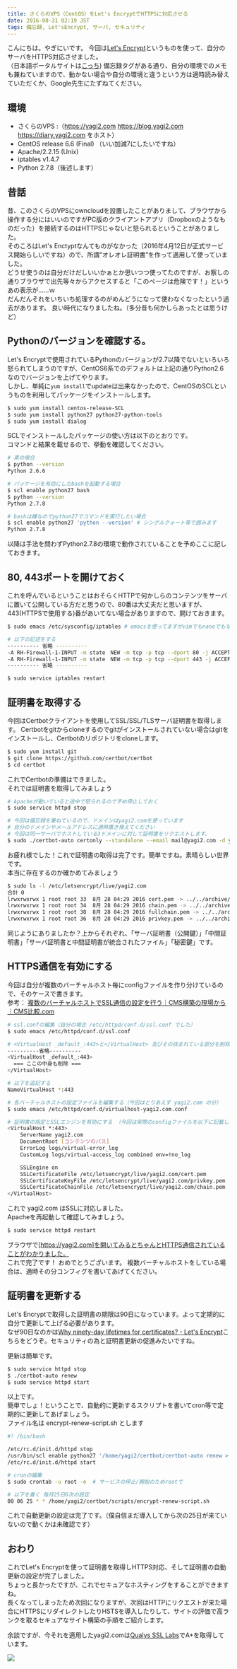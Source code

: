 ```yaml
---
title: さくらのVPS（CentOS）をLet's EncryptでHTTPSに対応させる
date: 2016-08-31 02:19 JST
tags: 備忘録, Let'sEncrypt, サーバ, セキュリティ
---
```


こんにちは。やぎにいです。
今回は[Let's Encrypt](https://letsencrypt.org/)というものを使って、自分のサーバをHTTPS対応させました。  
（日本語ポータルサイトは[こっち](https://letsencrypt.jp/))
備忘録タグがある通り、自分の環境でのメモも兼ねていますので、動かない場合や自分の環境と違うという方は適時読み替えていただくか、Google先生にたずねてください。  

## 環境
* さくらのVPS :（https://yagi2.com https://blog.yagi2.com https://diary.yagi2.com をホスト）
* CentOS release 6.6 (Final) （いい加減7にしたいですね）
* Apache/2.2.15 (Unix)
* iptables v1.4.7
* Python 2.7.8（後述します）

## 昔話
昔、このさくらのVPSにowncloudを設置したことがありまして、ブラウザから操作する分にはいいのですがPC版のクライアントアプリ（Dropboxのようなものだった）を接続するのはHTTPSじゃないと怒られるということがありました。  
そのころはLet's Enctyptなんてものがなかった（2016年4月12日が正式サービス開始らしいですね）ので、所謂”オレオレ証明書”を作って適用して使っていました。  
どうせ使うのは自分だけだしいいかぁとか思いつつ使ってたのですが、お察しの通りブラウザで出先等々からアクセスすると「このページは危険です！」というあの表示が……ｗ  
だんだんそれをいちいち処理するのがめんどうになって使わなくなったという過去があります。 良い時代になりましたね。（多分昔も何かしらあったとは思うけど）

## Pythonのバージョンを確認する。
Let's Encryptで使用されているPythonのバージョンが2.7以降でないといろいろ怒られてしまうのですが、CentOS6系でのデフォルトは上記の通りPython2.6なのでバージョンを上げてやります。  
しかし、単純に`yum install`でupdateは出来なかったので、CentOSのSCLというものを利用してパッケージをインストールします。

```bash
$ sudo yum install centos-release-SCL
$ sudo yum install python27 python27-python-tools
$ sudo yum install dialog
```

SCLでインストールしたパッケージの使い方は以下のとおりです。  
コマンドと結果を載せるので、挙動を確認してください。  

``` bash
# 素の場合
$ python --version
Python 2.6.6

# パッケージを有効にしたbashを起動する場合
$ scl enable python27 bash
$ python --version
Python 2.7.8

# bashは嫌なのでpython27でコマンドを実行したい場合
$ scl enable python27 'python --version' # シングルクォート等で囲みます
Python 2.7.8
 ```

以降は手法を問わずPython2.7.8の環境で動作されていることを予めここに記しておきます。

## 80, 443ポートを開けておく
これを呼んでいるということはおそらくHTTPで何かしらのコンテンツをサーバに置いて公開している方だと思うので、80番は大丈夫だと思いますが、443(HTTPSで使用する)番があいてない場合がありますので、開けておきます。  

```bash
$ sudo emacs /etc/sysconfig/iptables # emacsを使ってますがvimでもnanoでもなんでもいいです 要するにエディタで開いてください

# 以下の記述をする
---------- 省略 ----------
-A RH-Firewall-1-INPUT -m state　NEW -m tcp -p tcp --dport 80 -j ACCEPT
-A RH-Firewall-1-INPUT -m state　NEW -m tcp -p tcp --dport 443 -j ACCEPT
---------- 省略 ----------

$ sudo service iptables restart
```

## 証明書を取得する
今回はCertbotクライアントを使用してSSL/SSL/TLSサーバ証明書を取得します。 
Certbotをgitからcloneするのでgitがインストールされていない場合はgitをインストールし、Certbotのリポジトリをcloneします。

```bash
$ sudo yum install git
$ git clone https://github.com/certbot/certbot
$ cd certbot
```

これでCertbotの準備はできました。  
それでは証明書を取得してみましょう

``` bash
# Apacheが動いていると途中で怒られるので予め停止しておく
$ sudo service httpd stop

# 今回は備忘録を兼ねているので、ドメインはyagi2.comを使っています
# 自分のドメインやメールアドレスに適時置き換えてください
# 今回は同一サーバでホストしている3ドメインに対して証明書をリクエストします。
$ sudo ./certbot-auto certonly --standalone --email mail@yagi2.com -d yagi2.com -d blog.yagi2.com -d diary.yagi2.com
```

お疲れ様でした！これで証明書の取得は完了です。簡単ですね。素晴らしい世界です。  
本当に存在するのか確かめてみましょう

```bash
$ sudo ls -l /etc/letsencrypt/live/yagi2.com
合計 0
lrwxrwxrwx 1 root root 33  8月 28 04:29 2016 cert.pem -> ../../archive/yagi2.com/cert1.pem
lrwxrwxrwx 1 root root 34  8月 28 04:29 2016 chain.pem -> ../../archive/yagi2.com/chain1.pem
lrwxrwxrwx 1 root root 38  8月 28 04:29 2016 fullchain.pem -> ../../archive/yagi2.com/fullchain1.pem
lrwxrwxrwx 1 root root 36  8月 28 04:29 2016 privkey.pem -> ../../archive/yagi2.com/privkey1.pem
```

同じようにありましたか？上からそれぞれ、「サーバ証明書（公開鍵）」「中間証明書」「サーバ証明書と中間証明書が統合されたファイル」「秘密鍵」です。

## HTTPS通信を有効にする
今回は自分が複数のバーチャルホスト毎にconfigファイルを作り分けているので、そのケースで書きます。  
参考： [複数のバーチャルホストでSSL通信の設定を行う｜CMS構築の現場から｜CMS比較.com](http://cmshikaku.com/feature/?p=1429)

```bash
# ssl.confの編集（自分の場合 /etc/httpd/conf.d/ssl.conf でした）
$ sudo emacs /etc/httpd/conf.d/ssl.conf

# <VirtualHost _default_:443>と</VirtualHost> 及びその挟まれている部分を削除する（コメントアウト可）
----------省略----------
<VirtualHost _default_:443>
  === ここの中身も削除 ===
</VirtualHost>

# 以下を追記する
NameVirtualHost *:443
```

``` bash
# 各バーチャルホストの設定ファイルを編集する（今回はとりあえず yagi2.com の分）
$ sudo emacs /etc/httpd/conf.d/virtualhost-yagi2.com.conf

# 証明書の指定とSSLエンジンを有効にする （今回は実際のconfigファイルを以下に記載します）
<VirtualHost *:443>
    ServerName yagi2.com
    DocumentRoot [コンテンツのパス]
    ErrorLog logs/virtual-error_log
    CustomLog logs/virtual-access_log combined env=!no_log

    SSLEngine on
    SSLCertificateFile /etc/letsencrypt/live/yagi2.com/cert.pem
    SSLCertificateKeyFile /etc/letsencrypt/live/yagi2.com/privkey.pem
    SSLCertificateChainFile /etc/letsencrypt/live/yagi2.com/chain.pem
</VirtualHost>
```

これで yagi2.com はSSLに対応しました。  
Apacheを再起動して確認してみましょう。  

```bash
$ sudo service httpd restart
```

ブラウザで[https://yagi2.com]を開いてみるとちゃんとHTTPS通信されていることがわかりました。  
これで完了です！ おめでとうございます。
複数バーチャルホストをしている場合は、適時その分コンフィグを書いてあげてください。

## 証明書を更新する
Let's Encryptで取得した証明書の期限は90日になっています。よって定期的に自分で更新して上げる必要があります。  
なぜ90日なのかは[Why ninety-day lifetimes for certificates? - Let's Encrypt](https://letsencrypt.org/2015/11/09/why-90-days.html)こちらをどうぞ。セキュリティの為と証明書更新の促進みたいですね。  
  
更新は簡単です。

```bash
$ sudo service httpd stop
$ ./certbot-auto renew
$ sudo service httpd start
```

以上です。  
簡単でしょ！ということで、自動的に更新するスクリプトを書いてcron等で定期的に更新してあげましょう。  
ファイル名は encrypt-renew-script.sh とします

```bash
#! /bin/bash

/etc/rc.d/init.d/httpd stop
/usr/bin/scl enable python27 '/home/yagi2/certbot/certbot-auto renew > /home/yagi2/certbot/logs/renew.log 2>&1'
/etc/rc.d/init.d/httpd start
```

``` bash
# cronの編集
$ sudo crontab -u root -e  # サービスの停止/開始のためrootで

# 以下を書く 毎月25日6次の設定
00 06 25 * * /home/yagi2/certbot/scripts/encrypt-renew-script.sh
```

これで自動更新の設定は完了です。（僕自信まだ導入してから次の25日が来ていないので動くかは未確認です）  

## おわり
これでLet's Encryptを使って証明書を取得しHTTPS対応、そして証明書の自動更新の設定が完了しました。  
ちょっと長かったですが、これでセキュアなホスティングをすることができますね。  
長くなってしまったため次回になりますが、次回はHTTPにリクエストが来た場合にHTTPSにリダイレクトしたりHSTSを導入したりして、サイトの評価で高ランクを取るセキュアなサイト構築の手順をご紹介します。  
  
余談ですが、今それを適用したyagi2.comは[Qualys SSL Labs](https://www.ssllabs.com/index.html)でA+を取得しています。  
  
![](2016/08-31-lets-encrypt-001.png)
